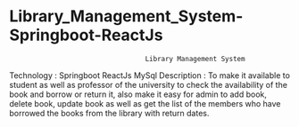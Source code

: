 # Library_Management_System-Springboot-ReactJs
                                      Library Management System
Technology : Springboot
             ReactJs
             MySql
Description : To make it available to student as well as professor of the university to check the availability of the book and
              borrow or return it, also make it easy for admin to add book, delete book, update book as well as get the list of
              the members who have borrowed the books from the library with return dates.
